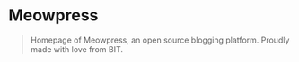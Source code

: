 # Meowpress

> Homepage of Meowpress, an open source blogging platform. Proudly made with love from BIT.

<!-- ## Build Setup

``` bash
# install dependencies
$ yarn install

# serve with hot reload at localhost:3000
$ yarn run dev

# build for production and launch server
$ yarn run build
$ yarn start

# generate static project
$ yarn run generate
```

For detailed explanation on how things work, checkout [Nuxt.js docs](https://nuxtjs.org). -->
